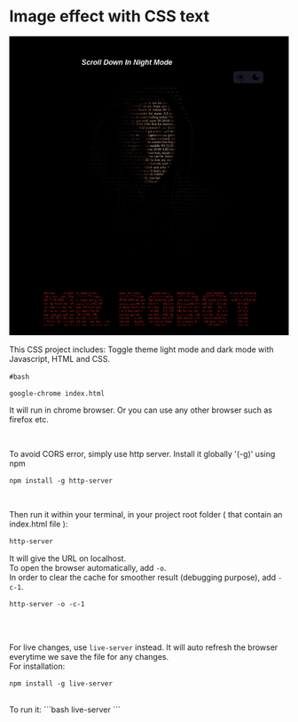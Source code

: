 
# Image effect with CSS text
![](https://github.com/u-n-s-t-o-p-p-a-b-l-e/Tamar/blob/main/img/css-text-effect.png)
<br />

This CSS project includes:
Toggle theme light mode and dark mode with Javascript, HTML and CSS.



`#bash`

```
google-chrome index.html
```

It will run in chrome browser.
Or you can use any other browser such as firefox etc.

<br />


To avoid CORS error, simply use http server.
Install it globally '(-g)' using npm
```
npm install -g http-server
```
<br />

Then run it within your terminal, in your project root folder ( that contain an index.html file ):

```bash
http-server
```
It will give the URL on localhost.<br />
To open the browser automatically, add `-o`. 
<br />
In order to clear the cache for smoother result (debugging purpose), add `-c-1`.

```
http-server -o -c-1
```
<br />
<br />

For live changes, use `live-server` instead. It will auto refresh the browser everytime we save the file for any changes.
<br />
For installation:
```
npm install -g live-server
```
<br />
To run it:
```bash
live-server
```


<br />
